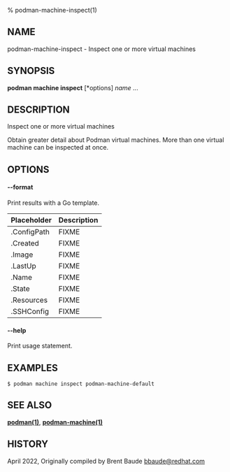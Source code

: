% podman-machine-inspect(1)

## NAME
podman\-machine\-inspect - Inspect one or more virtual machines

## SYNOPSIS
**podman machine inspect** [*options] *name* ...

## DESCRIPTION

Inspect one or more virtual machines

Obtain greater detail about Podman virtual machines.  More than one virtual machine can be
inspected at once.

## OPTIONS
#### **--format**

Print results with a Go template.

| **Placeholder**     | **Description**    |
| ------------------- | ------------------ |
| .ConfigPath         | FIXME |
| .Created            | FIXME |
| .Image              | FIXME |
| .LastUp             | FIXME |
| .Name               | FIXME |
| .State              | FIXME |
| .Resources          | FIXME |
| .SSHConfig          | FIXME |

#### **--help**

Print usage statement.

## EXAMPLES

```
$ podman machine inspect podman-machine-default
```

## SEE ALSO
**[podman(1)](podman.1.md)**, **[podman-machine(1)](podman-machine.1.md)**

## HISTORY
April 2022, Originally compiled by Brent Baude <bbaude@redhat.com>
